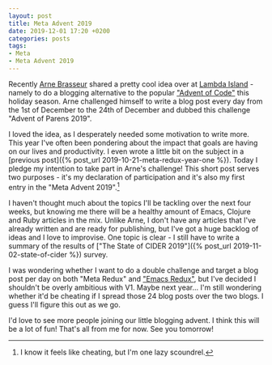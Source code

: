```yaml
---
layout: post
title: Meta Advent 2019
date: 2019-12-01 17:20 +0200
categories: posts
tags:
- Meta
- Meta Advent 2019
---
```


Recently [Arne Brasseur](https://github.com/plexus) shared a pretty cool idea over at [Lambda
Island](https://lambdaisland.com/blog/2019-11-25-advent-of-parens) - namely to
do a blogging alternative to the popular ["Advent of Code"](https://adventofcode.com/) this holiday season.
Arne challenged himself to write a blog post every day from the 1st of December to
the 24th of December and dubbed this challenge "Advent of Parens 2019".

I loved the idea, as I desperately needed some motivation to write more. This year I've often
been pondering about the impact that goals are having on our lives and productivity. I even wrote
a little bit on the subject in a [previous post]({% post_url 2019-10-21-meta-redux-year-one %}).
Today I pledge my intention to take part in Arne's challenge!
This short post serves two purposes - it's my declaration of participation and it's also
my first entry in the "Meta Advent 2019".[^1]

I haven't thought much about the topics I'll be tackling over the next four
weeks, but knowing me there will be a healthy amount of Emacs, Clojure and Ruby
articles in the mix. Unlike Arne, I don't have any articles that I've already
written and are ready for publishing, but I've got a huge backlog of ideas and I
love to improvise. One topic is clear - I still have to write a summary of the
results of ["The State of CIDER 2019"]({% post_url 2019-11-02-state-of-cider %})
survey.

I was wondering whether I want to do a double challenge and target a blog post per day on
both "Meta Redux" and ["Emacs Redux"](https://metaredux.com), but I've decided I shouldn't be overly ambitious with V1.
Maybe next year... I'm still wondering whether it'd be cheating if I spread those 24 blog posts over the two blogs.
I guess I'll figure this out as we go.

I'd love to see more people joining our little blogging advent. I think this will be a lot of fun!
That's all from me for now. See you tomorrow!

[^1]: I know it feels like cheating, but I'm one lazy scoundrel.
